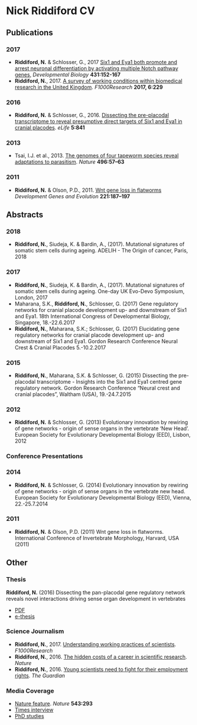 # Nick Riddiford CV

## Publications

### 2017

* **Riddiford, N.** & Schlosser, G., 2017 [Six1 and Eya1 both promote and arrest neuronal differentiation by activating multiple Notch pathway genes](PDF/2017_DevBio_Riddiford.pdf), *Developmental Biology* **431:152-167**
* **Riddiford, N.**, 2017. [A survey of working conditions within biomedical research in the United Kingdom](PDF/2017_F1000_Riddiford.pdf).  *F1000Research* **2017, 6:229**

### 2016
* **Riddiford, N.** & Schlosser, G., 2016. [Dissecting the pre-placodal transcriptome to reveal presumptive direct targets of Six1 and Eya1 in cranial placodes](PDF/2016_Elife_Riddiford.pdf). *eLife* **5:841**

### 2013
* Tsai, I.J. et al., 2013. [The genomes of four tapeworm species reveal adaptations to parasitism](PDF/2013_Tsai_et.al_Nature.pdf). *Nature* **496:57–63**

### 2011
* **Riddiford, N.** & Olson, P.D., 2011. [Wnt gene loss in flatworms](PDF/2011_Dev_Genes_Evol_Riddiford.pdf) *Development Genes and Evolution* **221:187–197**


## Abstracts

### 2018
* **Riddiford, N.**, Siudeja, K. & Bardin, A., (2017). Mutational signatures of somatic stem cells during ageing. ADELIH - The Origin of cancer, Paris, 2018

### 2017
* **Riddiford, N.**, Siudeja, K. & Bardin, A., (2017). Mutational signatures of somatic stem cells during ageing. One-day UK Evo-Devo Symposium, London, 2017
* Maharana, S.K., **Riddiford, N.**, Schlosser, G. (2017) Gene regulatory networks for cranial placode development up- and downstream of Six1 and Eya1. 18th International Congress of Developmental Biology, Singapore, 18.-22.6.2017
* **Riddiford, N.**, Maharana, S.K.; Schlosser, G. (2017) Elucidating gene regulatory networks for cranial placode development up- and downstream of Six1 and Eya1. Gordon Research Conference Neural Crest & Cranial Placodes 5.-10.2.2017

### 2015
* **Riddiford, N.**, Maharana, S.K. & Schlosser, G. (2015) Dissecting the pre-placodal transcriptome - Insights into the Six1 and Eya1 centred gene regulatory network. Gordon Research Conference “Neural crest and cranial placodes”, Waltham (USA), 19.-24.7.2015

### 2012
* **Riddiford, N.** & Schlosser, G. (2013) Evolutionary innovation by rewiring of gene networks - origin of sense organs in the vertebrate ‘New Head’. European Society for Evolutionary Developmental Biology (EED), Lisbon, 2012

### Conference Presentations

### 2014
* **Riddiford, N.** & Schlosser, G. (2014) Evolutionary innovation by rewiring of gene networks - origin of sense organs in the vertebrate new head. European Society for Evolutionary Developmental Biology (EED), Vienna, 22.-25.7.2014

### 2011
* **Riddiford, N.** & Olson, P.D. (2011) Wnt gene loss in flatworms. International Conference of Invertebrate Morphology, Harvard, USA (2011)


## Other
### Thesis
**Riddiford, N.** (2016) Dissecting the pan-placodal gene regulatory network reveals novel interactions driving sense organ development in vertebrates      
* [PDF](PDF/2016_PhD_Riddiford.pdf)
* [e-thesis](https://aran.library.nuigalway.ie/handle/10379/5567)


### Science Journalism
* **Riddiford, N.**, 2017. [Understanding working practices of scientists](https://blog.f1000.com/2017/05/16/understanding-working-practices-of-scientists/). *F1000Research*
* **Riddiford, N.**, 2016. [The hidden costs of a career in scientific research](http://blogs.nature.com/naturejobs/2016/11/28/the-hidden-costs-of-a-career-in-scientific-research/). *Nature*
* **Riddiford, N.**, 2016. [Young scientists need to fight for their employment   rights](https://www.theguardian.com/higher-education-network/2016/mar/21/young-scientists-need-to-fight-for-their-employment-rights). *The Guardian*

### Media Coverage
* [Nature feature](PDF/2017_Nature_survey_feature.pdf). *Nature* **543:293**
* [Times interview](https://www.timeshighereducation.com/news/uk-faces-biomedical-brain-drain-study-warns)
* [PhD studies](https://www.phdstudies.com/news/Biomedicine-Faces-Dearth-of-PhD’s-in-UK/-1716/)
